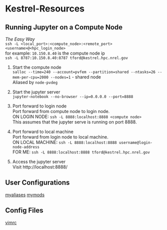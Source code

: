 # Kestrel-Resources

## Running Jupyter on a Compute Node

*The Easy Way*  
`ssh -L <local_port>:<compute_node>:<remote_port> <username>@<hpc_login_node>`  
for example: `10.150.8.40` is the compute node ip  
`ssh -L 8787:10.150.8.40:8787 tford@kestrel.hpc.nrel.gov`  



1. Start the compute node  
`salloc --time=240 --account=pvfem --partition=shared --ntasks=26 --mem-per-cpu=2000 --nodes=1` - shared node  
Aliased by `node-pvdeg`
   
2. Start the jupyter server  
`jupyter-notebook --no-browser --ip=0.0.0.0 --port=8888`

3. Port forward to login node  
Port forward from compute node to login node.  
ON LOGIN NODE: `ssh -L 8888:localhost:8888 <compute node>`  
This assumes that the jupyter serve is running on port 8888.  
   
4. Port forward to local machine  
Port forward from login node to local machine.  
ON LOCAL MACHINE: `ssh -L 8888:localhost:8888 username@login-node-address`  
FOR ME: `ssh -L 8888:localhost:8888 tford@kestrel.hpc.nrel.gov`

5. Access the jupyter server  
Visit http://localhost:8888/

## User Configurations
[myaliases](myaliases)
[mymods](mymods)

## Config Files
[vimrc](.vimrc)
